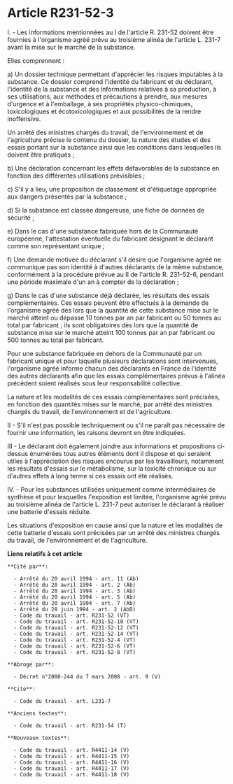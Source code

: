 # Article R231-52-3

I. - Les informations mentionnées au I de l'article R. 231-52 doivent être fournies à l'organisme agréé prévu au troisième
alinéa de l'article L. 231-7 avant la mise sur le marché de la substance.

Elles comprennent :

a) Un dossier technique permettant d'apprécier les risques imputables à la substance. Ce dossier comprend l'identité du
fabricant et du déclarant, l'identité de la substance et des informations relatives à sa production, à ses utilisations, aux
méthodes et précautions à prendre, aux mesures d'urgence et à l'emballage, à ses propriétés physico-chimiques, toxicologiques
et écotoxicologiques et aux possibilités de la rendre inoffensive.

Un arrêté des ministres chargés du travail, de l'environnement et de l'agriculture précise le contenu du dossier, la nature
des études et des essais portant sur la substance ainsi que les conditions dans lesquelles ils doivent être pratiqués ;

b) Une déclaration concernant les effets défavorables de la substance en fonction des différentes utilisations prévisibles ;

c) S'il y a lieu, une proposition de classement et d'étiquetage appropriée aux dangers présentés par la substance ;

d) Si la substance est classée dangereuse, une fiche de données de sécurité ;

e) Dans le cas d'une substance fabriquée hors de la Communauté européenne, l'attestation éventuelle du fabricant désignant le
déclarant comme son représentant unique ;

f) Une demande motivée du déclarant s'il désire que l'organisme agréé ne communique pas son identité à d'autres déclarants de
la même substance, conformément à la procédure prévue au II de l'article R. 231-52-6, pendant une période maximale d'un an à
compter de la déclaration ;

g) Dans le cas d'une substance déjà déclarée, les résultats des essais complémentaires. Ces essais peuvent être effectués à
la demande de l'organisme agréé dès lors que la quantité de cette substance mise sur le marché atteint ou dépasse 10 tonnes
par an par fabricant ou 50 tonnes au total par fabricant ; ils sont obligatoires dès lors que la quantité de substance mise
sur le marché atteint 100 tonnes par an par fabricant ou 500 tonnes au total par fabricant.

Pour une substance fabriquée en dehors de la Communauté par un fabricant unique et pour laquelle plusieurs déclarations sont
intervenues, l'organisme agréé informe chacun des déclarants en France de l'identité des autres déclarants afin que les
essais complémentaires prévus à l'alinéa précédent soient réalisés sous leur responsabilité collective.

La nature et les modalités de ces essais complémentaires sont précisées, en fonction des quantités mises sur le marché, par
arrêté des ministres chargés du travail, de l'environnement et de l'agriculture.

II - S'il n'est pas possible techniquement ou s'il ne paraît pas nécessaire de fournir une information, les raisons devront
en être indiquées.

III - Le déclarant doit également joindre aux informations et propositions ci-dessus énumérées tous autres éléments dont il
dispose et qui seraient utiles à l'appréciation des risques encourus par les travailleurs, notamment les résultats d'essais
sur le métabolisme, sur la toxicité chronique ou sur d'autres effets à long terme si ces essais ont été réalisés.

IV. - Pour les substances utilisées uniquement comme intermédiaires de synthèse et pour lesquelles l'exposition est limitée,
l'organisme agréé prévu au troisième alinéa de l'article L. 231-7 peut autoriser le déclarant à réaliser une batterie
d'essais réduite.

Les situations d'exposition en cause ainsi que la nature et les modalités de cette batterie d'essais sont précisées par un
arrêté des ministres chargés du travail, de l'environnement et de l'agriculture.

**Liens relatifs à cet article**

	**Cité par**:

	  - Arrêté du 20 avril 1994 - art. 11 (Ab)
	  - Arrêté du 20 avril 1994 - art. 2 (Ab)
	  - Arrêté du 20 avril 1994 - art. 3 (Ab)
	  - Arrêté du 20 avril 1994 - art. 5 (Ab)
	  - Arrêté du 20 avril 1994 - art. 7 (Ab)
	  - Arrêté du 28 juin 1994 - art. 2 (AbD)
	  - Code du travail - art. R231-52 (VT)
	  - Code du travail - art. R231-52-10 (VT)
	  - Code du travail - art. R231-52-12 (VT)
	  - Code du travail - art. R231-52-14 (VT)
	  - Code du travail - art. R231-52-4 (VT)
	  - Code du travail - art. R231-52-6 (VT)
	  - Code du travail - art. R231-52-8 (VT)

	**Abrogé par**:

	  - Décret n°2008-244 du 7 mars 2008 - art. 9 (V)

	**Cite**:

	  - Code du travail - art. L231-7

	**Anciens textes**:

	  - Code du travail - art. R231-54 (T)

	**Nouveaux textes**:

	  - Code du travail - art. R4411-14 (V)
	  - Code du travail - art. R4411-15 (V)
	  - Code du travail - art. R4411-16 (V)
	  - Code du travail - art. R4411-17 (V)
	  - Code du travail - art. R4411-18 (V)
